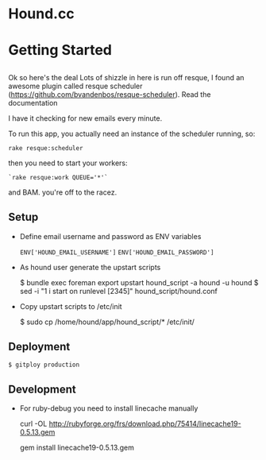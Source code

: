 # Hound.cc

# Getting Started

##
Ok so here's the deal
Lots of shizzle in here is run off resque, I found an awesome plugin called
resque scheduler (https://github.com/bvandenbos/resque-scheduler).
Read the documentation

I have it checking for new emails every minute.

To run this app, you actually need an instance of the scheduler running, so:

    rake resque:scheduler

then you need to start your workers:

    `rake resque:work QUEUE='*'`

and BAM. you're off to the racez.

## Setup

  - Define email username and password as ENV variables

    `ENV['HOUND_EMAIL_USERNAME']`
    `ENV['HOUND_EMAIL_PASSWORD']`

  - As hound user generate the upstart scripts

    $ bundle exec foreman export upstart hound_script -a hound -u hound
    $ sed -i "1 i start on runlevel [2345]" hound_script/hound.conf

  - Copy upstart scripts to /etc/init

    $ sudo cp /home/hound/app/hound_script/* /etc/init/

## Deployment

    $ gitploy production

## Development

  - For ruby-debug you need to install linecache manually

    curl -OL http://rubyforge.org/frs/download.php/75414/linecache19-0.5.13.gem

    gem install linecache19-0.5.13.gem
